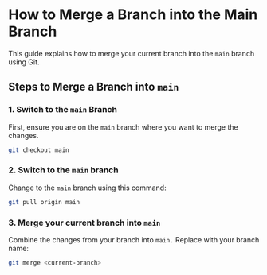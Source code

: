 # How to Merge a Branch into the Main Branch

This guide explains how to merge your current branch into the `main` branch using Git.

## Steps to Merge a Branch into `main`

### 1. Switch to the `main` Branch
First, ensure you are on the `main` branch where you want to merge the changes.


```bash
git checkout main
```

### 2. Switch to the `main` branch
Change to the `main` branch using this command:

   ```bash
   git pull origin main
   ```

### 3. Merge your current branch into `main`
Combine the changes from your branch into `main.` Replace  with your branch name:

```bash
git merge <current-branch>

